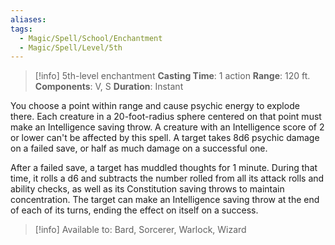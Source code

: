 ```yaml
---
aliases: 
tags:
  - Magic/Spell/School/Enchantment
  - Magic/Spell/Level/5th
---
```

>[!info]
>5th-level enchantment
>**Casting Time**: 1 action
>**Range**: 120 ft.
>**Components**: V, S
>**Duration**: Instant

You choose a point within range and cause psychic energy to explode there. Each creature in a 20-foot-radius sphere centered on that point must make an Intelligence saving throw. A creature with an Intelligence score of 2 or lower can't be affected by this spell. A target takes 8d6 psychic damage on a failed save, or half as much damage on a successful one.

After a failed save, a target has muddled thoughts for 1 minute. During that time, it rolls a d6 and subtracts the number rolled from all its attack rolls and ability checks, as well as its Constitution saving throws to maintain concentration. The target can make an Intelligence saving throw at the end of each of its turns, ending the effect on itself on a success.

>[!info] Available to:
>Bard, Sorcerer, Warlock, Wizard